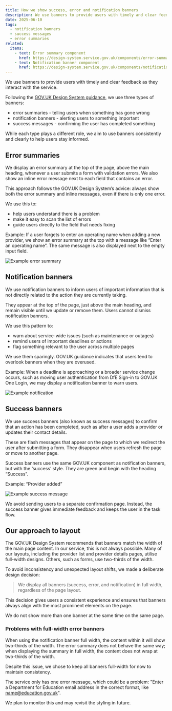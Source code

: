 ```yaml
---
title: How we show success, error and notification banners
description: We use banners to provide users with timely and clear feedback as they interact with the service
date: 2025-06-10
tags:
  - notification banners
  - success messages
  - error summaries
related:
  items:
    - text: Error summary component
      href: https://design-system.service.gov.uk/components/error-summary/
    - text: Notification banner component
      href: https://design-system.service.gov.uk/components/notification-banner/
---
```


We use banners to provide users with timely and clear feedback as they interact with the service.

Following the [GOV.UK Design System guidance](https://design-system.service.gov.uk/components/), we use three types of banners:

- error summaries - telling users when something has gone wrong
- notification banners - alerting users to something important
- success messages - confirming the user has completed something

While each type plays a different role, we aim to use banners consistently and clearly to help users stay informed.

## Error summaries

We display an error summary at the top of the page, above the main heading, whenever a user submits a form with validation errors. We also show an inline error message next to each field that contains an error.

This approach follows the GOV.UK Design System’s advice: always show both the error summary and inline messages, even if there is only one error.

We use this to:

- help users understand there is a problem
- make it easy to scan the list of errors
- guide users directly to the field that needs fixing

Example: If a user forgets to enter an operating name when adding a new provider, we show an error summary at the top with a message like “Enter an operating name”. The same message is also displayed next to the empty input field.

![Example error summary](error-summary.png)

## Notification banners

We use notification banners to inform users of important information that is not directly related to the action they are currently taking.

They appear at the top of the page, just above the main heading, and remain visible until we update or remove them. Users cannot dismiss notification banners.

We use this pattern to:

- warn about service-wide issues (such as maintenance or outages)
- remind users of important deadlines or actions
- flag something relevant to the user across multiple pages

We use them sparingly. GOV.UK guidance indicates that users tend to overlook banners when they are overused.

Example: When a deadline is approaching or a broader service change occurs, such as moving user authentication from DfE Sign-in to GOV.UK One Login, we may display a notification banner to warn users.

![Example notification](notification-banner.png)

## Success banners

We use success banners (also known as success messages) to confirm that an action has been completed, such as after a user adds a provider or updates their contact details.

These are flash messages that appear on the page to which we redirect the user after submitting a form. They disappear when users refresh the page or move to another page.

Success banners use the same GOV.UK component as notification banners, but with the ‘success’ style. They are green and begin with the heading “Success”.

Example: “Provider added”

![Example success message](success-message.png)

We avoid sending users to a separate confirmation page. Instead, the success banner gives immediate feedback and keeps the user in the task flow.

## Our approach to layout

The GOV.UK Design System recommends that banners match the width of the main page content. In our service, this is not always possible. Many of our layouts, including the provider list and provider details pages, utilise full-width designs. Others, such as forms, use two-thirds of the width.

To avoid inconsistency and unexpected layout shifts, we made a deliberate design decision:

> We display all banners (success, error, and notification) in full width, regardless of the page layout.

This decision gives users a consistent experience and ensures that banners always align with the most prominent elements on the page.

We do not show more than one banner at the same time on the same page.

### Problems with full-width error banners

When using the notification banner full width, the content within it will show two-thirds of the width. The error summary does not behave the same way; when displaying the summary in full width, the content does not wrap at two-thirds of the width.

Despite this issue, we chose to keep all banners full-width for now to maintain consistency.

The service only has one error message, which could be a problem: "Enter a Department for Education email address in the correct format, like <name@education.gov.uk>".

We plan to monitor this and may revisit the styling in future.
